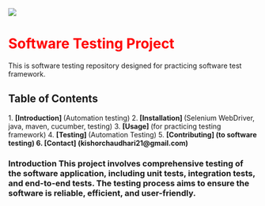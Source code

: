 

<img src="https://jobpakado.com/wp-content/uploads/2024/04/Full-Stack-Developer-1.gif">
<h1 style="color: red;">Software Testing Project </h1>
This is software testing repository designed for practicing software test framework. 
 <h2> Table of Contents  </h2>
1. <b>[Introduction] </b>(Automation testing) 
2.<b> [Installation] </b>(Selenium WebDriver, java, maven, cucumber, testing) 
3. <b>[Usage] </b>(for practicing testing framework) 
4. <b> [Testing] </b>(Automation Testing) 
5. <b>[Contributing] <b/>(to software testing) 
6. <b>[Contact] </b>(kishorchaudhari21@gmail.com) 
<h3>Introduction This project involves comprehensive testing of the software application, including unit tests, integration tests, and end-to-end tests. The testing process aims to ensure the software is reliable, efficient, and user-friendly. </h3>
